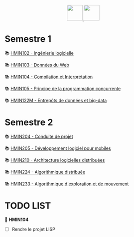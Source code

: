 <p align="center">
    <a target="_blank" href="https://cas.umontpellier.fr/cas/login?service=https://ent.umontpellier.fr/uPortal/Login" alt="logo umontpellier">
        <img src="https://upload.wikimedia.org/wikipedia/fr/2/2d/Logo_universit%C3%A9_montpellier.png" width="50" height="50">
    </a>
    <a target="_blank" href="https://docs.google.com/spreadsheets/d/1eKUHuJTLAcnAhlSPylrvMl5BK-BLR_lf9NE4Rw6imZo/edit#gid=753102638" alt="google sheet">
   	<img src="https://image.flaticon.com/icons/svg/281/281778.svg" width="50" height="50">
    </a>
</p>

# Semestre 1
:books: [HMIN102 - Ingénierie logicielle](https://github.com/DocAmaroo/M1Aigle/tree/master/s1/HMIN102 "HMIN102 courses")

:books: [HMIN103 - Données du Web](https://github.com/DocAmaroo/M1Aigle/tree/master/s1/HMIN103 "HMIN103 courses")

:books: [HMIN104 - Compilation et Interprétation](https://github.com/DocAmaroo/M1Aigle/tree/master/s1/HMIN104 "HMIN104 courses")

:books: [HMIN105 - Principe de la programmation concurrente](https://github.com/DocAmaroo/M1Aigle/tree/master/s1/HMIN105 "HMIN105 courses")

:books: [HMIN122M - Entrepôts de données et big-data](https://github.com/DocAmaroo/M1Aigle/tree/master/s1/HMIN122M "HMIN122M courses")

# Semestre 2
:books: [HMIN204 - Conduite de projet](https://github.com/DocAmaroo/M1Aigle/tree/master/s2/HMIN102 "HMIN204 courses")

:books: [HMIN205 - Développement logiciel pour mobiles](https://github.com/DocAmaroo/M1Aigle/tree/master/s2/HMIN205 "HMIN205 courses")

:books: [HMIN210 - Architecture logicielles distribuées](https://github.com/DocAmaroo/M1Aigle/tree/master/s2/HMIN104 "HMIN210 courses")

:books: [HMIN224 - Algorithmique distribuée](https://github.com/DocAmaroo/M1Aigle/tree/master/s2/HMIN224 "HMIN224 courses")

:books: [HMIN233 - Algorithmique d'exploration et de mouvement](https://github.com/DocAmaroo/M1Aigle/tree/master/s2/HMIN233 "HMIN233 courses")


# TODO LIST

:triangular_flag_on_post: **HMIN104** 
- [ ] Rendre le projet LISP